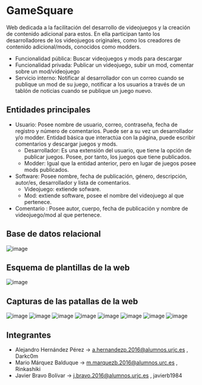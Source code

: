# GameSquare

Web dedicada a la facilitación del desarrollo de videojuegos y la creación de contenido adicional para estos.
En ella participan tanto los desarrolladores de los videojuegos originales, como los creadores de contenido adicional/mods, conocidos como modders.

+ Funcionalidad pública: Buscar videojuegos y mods para descargar
+ Funcionalidad privada: Publicar un videojuego, subir un mod, comentar sobre un mod/videojuego
+ Servicio interno: Notificar al desarrollador con un correo cuando se publique un mod de su juego, notificar a los usuarios a través de un tablón de noticias cuando se publique un juego nuevo.

## Entidades principales

+ Usuario: Posee nombre de usuario, correo, contraseña, fecha de registro y número de comentarios. Puede ser a su vez un desarrollador y/o modder. Entidad básica que interactúa con la página, puede escribir comentarios y descargar juegos y mods.
  + Desarrollador: Es una extensión del usuario, que tiene la opción de publicar juegos. Posee, por tanto, los juegos que tiene publicados. 
  + Modder: Igual que la entidad anterior, pero en lugar de juegos posee mods publicados.
+ Software: Posee nombre, fecha de publicación, género, descripción, autor/es, desarrollador y lista de comentarios.
  + Videojuego: extiende sofware.
  + Mod: extiende software, posee el nombre del videojuego al que pertenece.
+ Comentario : Posee autor, cuerpo, fecha de publicación y nombre de videojuego/mod al que pertenece.

## Base de datos relacional

![image](Esquema_relacional_DAD.jpg)

## Esquema de plantillas de la web

![image](esquema_plantillas_DAD.jpg)

## Capturas de las patallas de la web
![image](screenshots/main.png)
![image](screenshots/login.png)
![image](screenshots/register.png)
![image](screenshots/profile.png)
![image](screenshots/modify_profile.png)
![image](screenshots/search.png)
![image](screenshots/mod.png)
![image](screenshots/game.png)

## Integrantes

+ Alejandro	Hernández Pérez -> a.hernandezp.2016@alumnos.urjc.es , Darkc0m
+ Mario	Márquez Balduque -> m.marquezb.2016@alumnos.urc.es , Rinkashiki
+ Javier Bravo Bolívar ->	j.bravo.2016@alumnos.urjc.es , javierb1984

